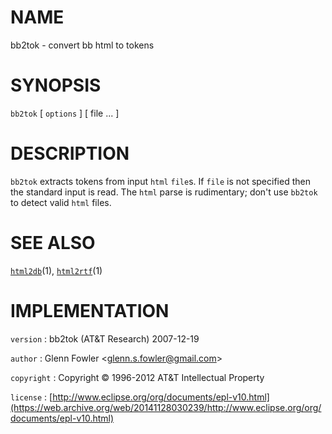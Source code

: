 # NAME

bb2tok - convert bb html to tokens

# SYNOPSIS

`bb2tok` \[ `options` \] \[ file ... \]

# DESCRIPTION

`bb2tok` extracts tokens from input `html` `file`s. If `file` is not
specified then the standard input is read. The `html` parse is
rudimentary; don't use `bb2tok` to detect valid `html` files.

# SEE ALSO

[`html2db`](/web/20141128030239/http://www2.research.att.com/~astopen/man/man1/html2db.html)(1),
[`html2rtf`](/web/20141128030239/http://www2.research.att.com/~astopen/man/man1/html2rtf.html)(1)

# IMPLEMENTATION

`version`
:   bb2tok (AT&T Research) 2007-12-19

`author`
:   Glenn Fowler
    &lt;[glenn.s.fowler@gmail.com](https://web.archive.org/web/20141128030239/mailto:glenn.s.fowler@gmail.com)&gt;

`copyright`
:   Copyright © 1996-2012 AT&T Intellectual Property

`license`
:   [http://www.eclipse.org/org/documents/epl-v10.html](https://web.archive.org/web/20141128030239/http://www.eclipse.org/org/documents/epl-v10.html)


